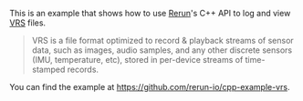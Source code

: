 <!--[metadata]
title = "VRS viewer"
source = "https://github.com/rerun-io/cpp-example-vrs"
tags = ["2D", "3D", "VRS", "Viewer", "C++"]
thumbnail = "https://static.rerun.io/vrs/614f0adf0dd31fa01fff0d6eaeae67bbe8ba9af0/480w.png"
thumbnail_dimensions = [480, 480]
-->


This is an example that shows how to use [Rerun](https://github.com/rerun-io/rerun)'s C++ API to log and view [VRS](https://github.com/facebookresearch/vrs) files.

> VRS is a file format optimized to record & playback streams of sensor data, such as images, audio samples, and any other discrete sensors (IMU, temperature, etc), stored in per-device streams of time-stamped records.

You can find the example at <https://github.com/rerun-io/cpp-example-vrs>.

<picture>
  <img src="https://static.rerun.io/cpp-example-vrs/c765460d4448da27bb9ee2a2a15f092f82a402d2/full.png" alt="">
  <source media="(max-width: 480px)" srcset="https://static.rerun.io/cpp-example-vrs/c765460d4448da27bb9ee2a2a15f092f82a402d2/480w.png">
  <source media="(max-width: 768px)" srcset="https://static.rerun.io/cpp-example-vrs/c765460d4448da27bb9ee2a2a15f092f82a402d2/768w.png">
  <source media="(max-width: 1024px)" srcset="https://static.rerun.io/cpp-example-vrs/c765460d4448da27bb9ee2a2a15f092f82a402d2/1024w.png">
</picture>
